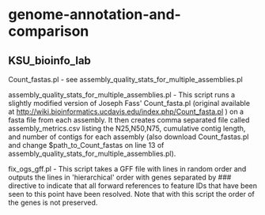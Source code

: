 genome-annotation-and-comparison
================================

KSU_bioinfo_lab
---------------

Count_fastas.pl - see assembly_quality_stats_for_multiple_assemblies.pl

assembly_quality_stats_for_multiple_assemblies.pl - This script runs a slightly modified version of Joseph Fass' Count_fasta.pl (original available at http://wiki.bioinformatics.ucdavis.edu/index.php/Count_fasta.pl ) on a fasta file from each assembly. It then creates comma separated file called assembly_metrics.csv listing the N25,N50,N75, cumulative contig length, and number of contigs for each assembly (also download Count_fastas.pl and change $path_to_Count_fastas on line 13 of assembly_quality_stats_for_multiple_assemblies.pl).

fix_ogs_gff.pl - This script takes a GFF file with lines in random order and outputs the lines in 'hierarchical' order with genes separated by ### directive to indicate that all forward references to feature IDs that have been seen to this point have been resolved. Note that with this script the order of the genes is not preserved.
